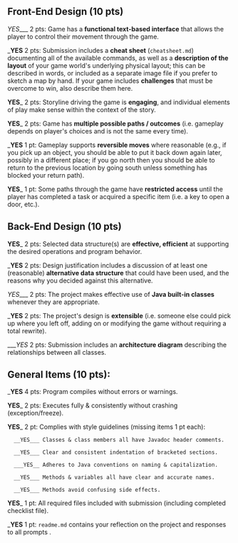 ## Front-End Design (10 pts)

_YES____ 2 pts: Game has a **functional text-based interface** that allows the player to control their movement through the game.

___YES__ 2 pts: Submission includes a **cheat sheet** (`cheatsheet.md`) documenting all of the available commands, as well as a **description of the layout** of your game world's underlying physical layout; this can be described in words, or included as a separate image file if you prefer to sketch a map by hand.  If your game includes **challenges** that must be overcome to win, also describe them here.

__YES___ 2 pts: Storyline driving the game is **engaging**, and individual elements of play make sense within the context of the story.

__YES___ 2 pts: Game has **multiple possible paths / outcomes** (i.e. gameplay depends on player's choices and is not the same every time).

___YES__ 1 pt: Gameplay supports **reversible moves** where reasonable (e.g., if you pick up an object, you should be able to put it back down again later, possibly in a different place; if you go north then you should be able to return to the previous location by going south unless something has blocked your return path).

__YES___ 1 pt: Some paths through the game have **restricted access** until the player has completed a task or acquired a specific item (i.e. a key to open a door, etc.).


## Back-End Design (10 pts)

__YES___ 2 pts: Selected data structure(s) are **effective, efficient** at supporting the desired operations and program behavior.

___YES__ 2 pts: Design justification includes a discussion of at least one (reasonable) **alternative data structure** that could have been used, and the reasons why you decided against this alternative.

_YES____ 2 pts: The project makes effective use of **Java built-in classes** whenever they are appropriate.

___YES__ 2 pts: The project's design is **extensible** (i.e. someone else could pick up where you left off, adding on or modifying the game without requiring a total rewrite).

____YES_ 2 pts: Submission includes an **architecture diagram** describing the relationships between all classes.

## General Items (10 pts):
___YES__ 4 pts: Program compiles without errors or warnings.

__YES___ 2 pts: Executes fully & consistently without crashing (exception/freeze).

__YES___ 2 pt: Complies with style guidelines (missing items 1 pt each):

      __YES___ Classes & class members all have Javadoc header comments.

      __YES___ Clear and consistent indentation of bracketed sections.

      ___YES__ Adheres to Java conventions on naming & capitalization.

      __YES___ Methods & variables all have clear and accurate names.

      __YES___ Methods avoid confusing side effects.

__YES___ 1 pt: All required files included with submission (including completed checklist file).

___YES__ 1 pt: `readme.md` contains your reflection on the project and responses to all prompts .